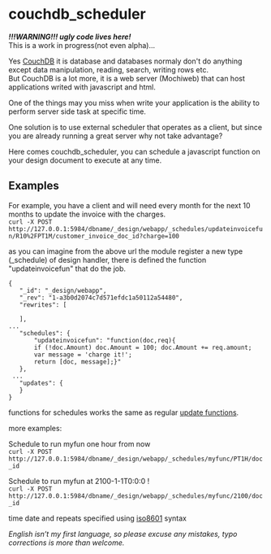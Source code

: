 couchdb_scheduler
=================
***!!!WARNING!!! ugly code lives here!***  
This is a work in progress(not even alpha)...


Yes [CouchDB](http://couchdb.apache.org/) it is database and databases normaly don't do anything except data manipulation, reading, search, writing rows etc.   
But CouchDB is a lot more, it is a web server (Mochiweb) that can host applications writed with javascript and html.

One of the things may you miss when write your application is the ability to perform server side task at specific time.  

One solution is to use external scheduler that operates as a client, but since you are already running a great server why not take advantage?  

Here comes couchdb_scheduler, you can schedule a javascript function on your design document to execute at any time.  

Examples
--------
For example, you have a client and will need every month for the next 10 months to update the invoice with the charges.  
`curl -X POST http://127.0.0.1:5984/dbname/_design/webapp/_schedules/updateinvoicefun/R10%2FPT1M/customer_invoice_doc_id?charge=100`

as you can imagine from the above url the module register a new type (_schedule) of design handler, there is defined the function "updateinvoicefun" that do the job.

```
{
   "_id": "_design/webapp",
   "_rev": "1-a3b0d2074c7d571efdc1a50112a54480",
   "rewrites": [

   ],
...
   "schedules": {
       "updateinvoicefun": "function(doc,req){
       if (!doc.Amount) doc.Amount = 100; doc.Amount += req.amount;
       var message = 'charge it!';
       return [doc, message];}"
   },
 ...
   "updates": {
   }
}

```


functions for schedules works the same as regular [update functions](http://couchapp.org/page/update-functions).


more examples:  

Schedule to run myfun one hour from now  
`curl -X POST http://127.0.0.1:5984/dbname/_design/webapp/_schedules/myfunc/PT1H/doc_id`

Schedule to run myfun at 2100-1-1T0:0:0 !  
`curl -X POST http://127.0.0.1:5984/dbname/_design/webapp/_schedules/myfunc/2100/doc_id`


time date and repeats specified using [iso8601](http://en.wikipedia.org/wiki/ISO_8601) syntax


*English isn’t my first language, so please excuse any mistakes, typo corrections is more than welcome.*



